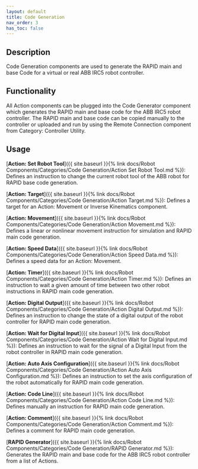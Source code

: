 ```yaml
---
layout: default
title: Code Generation
nav_order: 3
has_toc: false
---
```


## Description

Code Generation components are used to generate the RAPID main and base Code for a virtual or real ABB IRC5 robot controller.

## Functionality

All Action components can be plugged into the Code Generator component which generates the RAPID main and base code for the ABB IRC5 robot controller. The RAPID main and base code can be copied manually to the controller or uploaded and run by using the Remote Connection component from Category: Controller Utility.

## Usage

[**Action: Set Robot Tool**]({{ site.baseurl }}{% link docs/Robot Components/Categories/Code Generation/Action Set Robot Tool.md %}): Defines an instruction to change the current robot tool of the ABB robot for RAPID base code generation.

[**Action: Target**]({{ site.baseurl }}{% link docs/Robot Components/Categories/Code Generation/Action Target.md %}): Defines a target for an Action: Movement or Inverse Kinematics component.

[**Action: Movement**]({{ site.baseurl }}{% link docs/Robot Components/Categories/Code Generation/Action Movement.md %}): Defines a linear or nonlinear movement instruction for simulation and RAPID main code generation.

[**Action: Speed Data**]({{ site.baseurl }}{% link docs/Robot Components/Categories/Code Generation/Action Speed Data.md %}): Defines a speed data for an Action: Movement.

[**Action: Timer**]({{ site.baseurl }}{% link docs/Robot Components/Categories/Code Generation/Action Timer.md %}): Defines an instruction to wait a given amount of time between two other robot instructions in RAPID main code generation.

[**Action: Digital Output**]({{ site.baseurl }}{% link docs/Robot Components/Categories/Code Generation/Action Digital Output.md %}): Defines an instruction to change the state of a digital output of the robot controller for RAPID main code generation.

[**Action: Wait for Digital Input**]({{ site.baseurl }}{% link docs/Robot Components/Categories/Code Generation/Action Wait for Digital Input.md %}): Defines an instruction to wait for the signal of a Digital Input from the robot controller in RAPID main code generation.

[**Action: Auto Axis Configuration**]({{ site.baseurl }}{% link docs/Robot Components/Categories/Code Generation/Action Auto Axis Configuration.md %}): Defines an instruction to set the axis configuration of the robot automatically for RAPID main code generation.

[**Action: Code Line**]({{ site.baseurl }}{% link docs/Robot Components/Categories/Code Generation/Action Code Line.md %}): Defines manually an instruction for RAPID main code generation.

[**Action: Comment**]({{ site.baseurl }}{% link docs/Robot Components/Categories/Code Generation/Action Comment.md %}): Defines a comment for RAPID main code generation.

[**RAPID Generator**]({{ site.baseurl }}{% link docs/Robot Components/Categories/Code Generation/RAPID Generator.md %}): Generates the RAPID main and base code for the ABB IRC5 robot controller from a list of Actions.